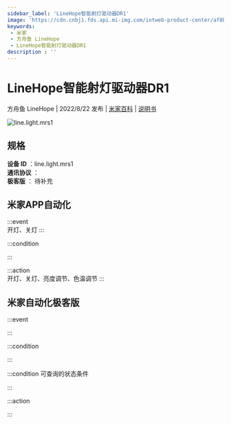 ```yaml
---
sidebar_label: 'LineHope智能射灯驱动器DR1'
image: 'https://cdn.cnbj1.fds.api.mi-img.com/iotweb-product-center/af8bea9d439aaec1c02a638dea3d6934_1642474140390.png?GalaxyAccessKeyId=AKVGLQWBOVIRQ3XLEW&Expires=9223372036854775807&Signature=+cgyJqjDijdzgSpesYaBdPXI4xA='
keywords: 
 - 米家
 - 方舟鱼 LineHope
 - LineHope智能射灯驱动器DR1
description : ''
---
```

# LineHope智能射灯驱动器DR1

方舟鱼 LineHope | 2022/8/22 发布 | [米家百科](https://home.mi.com/webapp/content/baike/product/index.html?model=line.light.mrs1) | [说明书](https://home.mi.com/views/introduction.html?model=line.light.mrs1&region=cn)

![line.light.mrs1](https://cdn.cnbj1.fds.api.mi-img.com/iotweb-product-center/af8bea9d439aaec1c02a638dea3d6934_1642474140390.png?GalaxyAccessKeyId=AKVGLQWBOVIRQ3XLEW&Expires=9223372036854775807&Signature=+cgyJqjDijdzgSpesYaBdPXI4xA=)

## 规格  
> 
**设备 ID** ：line.light.mrs1  
**通讯协议** ：  
**极客版**  ： 待补充 


## 米家APP自动化  

:::event  
开灯、关灯
:::

:::condition  

:::

:::action   
开灯、关灯、亮度调节、色温调节
:::

## 米家自动化极客版  

:::event  

:::

:::condition  

:::

:::condition 可查询的状态条件  

:::

:::action  

:::

        
